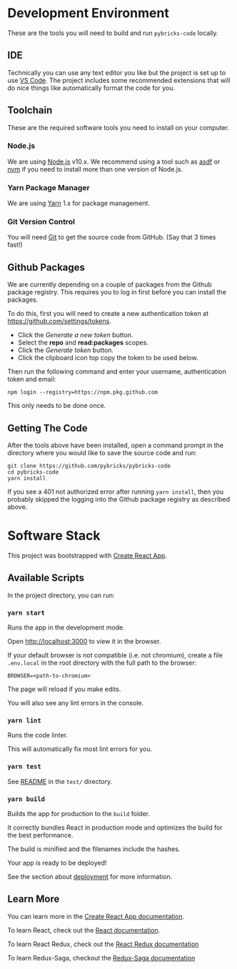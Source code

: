 

# Development Environment

These are the tools you will need to build and run `pybricks-code` locally.

## IDE

Technically you can use any text editor you like but the project is set up to
use [VS Code][vscode]. The project includes some recommended extensions that
will do nice things like automatically format the code for you.

[vscode]: https://code.visualstudio.com/


## Toolchain

These are the required software tools you need to install on your computer.

### Node.js

We are using [Node.js][node] v10.x. We recommend using a tool such as [asdf][asdf]
or [nvm][nvm] if you need to install more than one version of Node.js.

[node]: https://nodejs.org/en/
[asdf]: https://asdf-vm.com/
[nvm]: https://github.com/nvm-sh/nvm

### Yarn Package Manager

We are using [Yarn][yarn] 1.x for package management.

[yarn]: https://classic.yarnpkg.com/

### Git Version Control

You will need [Git][git] to get the source code from GitHub. (Say that 3 times fast!)

[git]: https://git-scm.com/


## Github Packages

We are currently depending on a couple of packages from the Github package
registry. This requires you to log in first before you can install the packages.

To do this, first you will need to create a new authentication token at
<https://github.com/settings/tokens>.

- Click the *Generate a new token* button.
- Select the **repo** and **read:packages** scopes.
- Click the *Generate token* button.
- Click the clipboard icon top copy the token to be used below.

Then run the following command and enter your username, authentication token
and email:

    npm login --registry=https://npm.pkg.github.com

This only needs to be done once.


## Getting The Code

After the tools above have been installed, open a command prompt in the directory
where you would like to save the source code and run:

    git clone https://github.com/pybricks/pybricks-code
    cd pybricks-code
    yarn install

If you see a 401 not authorized error after running `yarn install`, then you
probably skipped the logging into the Github package registry as described above.

# Software Stack

This project was bootstrapped with [Create React App][create-react-app].

[create-react-app]: https://github.com/facebook/create-react-app


## Available Scripts

In the project directory, you can run:


### `yarn start`

Runs the app in the development mode.

Open [http://localhost:3000](http://localhost:3000) to view it in the browser.

If your default browser is not compatible (i.e. not chromium), create a file
`.env.local` in the root directory with the full path to the browser:

    BROWSER=<path-to-chromium>

The page will reload if you make edits.

You will also see any lint errors in the console.


### `yarn lint`

Runs the code linter.

This will automatically fix most lint errors for you.


### `yarn test`

See [README](test/README.md) in the `test/` directory.


### `yarn build`

Builds the app for production to the `build` folder.

It correctly bundles React in production mode and optimizes the build for the
best performance.

The build is minified and the filenames include the hashes.

Your app is ready to be deployed!

See the section about [deployment][deployment] for more information.

[deployment]: https://facebook.github.io/create-react-app/docs/deployment


## Learn More

You can learn more in the [Create React App documentation][create-react-app-doc].

[create-react-app-doc]: https://facebook.github.io/create-react-app/docs/getting-started

To learn React, check out the [React documentation](https://reactjs.org/).

To learn React Redux, check out the [React Redux documentation](https://react-redux.js.org/)

To learn Redux-Saga, checkout the [Redux-Saga documentation](https://redux-saga.js.org/)
